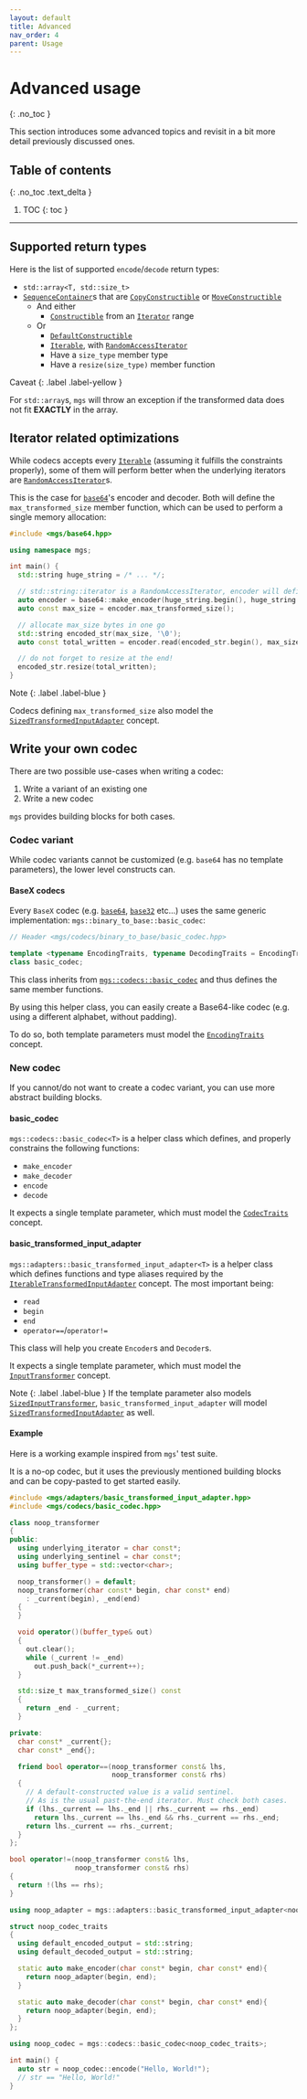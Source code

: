 ```yaml
---
layout: default
title: Advanced
nav_order: 4
parent: Usage
---
```


# Advanced usage
{: .no_toc }

This section introduces some advanced topics and revisit in a bit more detail previously discussed ones.

## Table of contents
{: .no_toc .text_delta }

1. TOC
{: toc }

---

## Supported return types

Here is the list of supported `encode`/`decode` return types:

* `std::array<T, std::size_t>`
* [`SequenceContainer`]()s that are [`CopyConstructible`]() or [`MoveConstructible`]()
  * And either
    * [`Constructible`]() from an [`Iterator`]() range
  * Or
    * [`DefaultConstructible`]()
    * [`Iterable`](), with [`RandomAccessIterator`]()
    * Have a `size_type` member type
    * Have a `resize(size_type)` member function

Caveat
{: .label .label-yellow }

For `std::array`s, `mgs` will throw an exception if the transformed data does not fit **EXACTLY** in the array.

## Iterator related optimizations

While codecs accepts every [`Iterable`]() (assuming it fulfills the constraints properly), some of them will perform better when the underlying iterators are [`RandomAccessIterator`]()s.

This is the case for [`base64`]()'s encoder and decoder. Both will define the `max_transformed_size` member function, which can be used to perform a single memory allocation:

```cpp
#include <mgs/base64.hpp>

using namespace mgs;

int main() {
  std::string huge_string = /* ... */;

  // std::string::iterator is a RandomAccessIterator, encoder will define max_transformed_size
  auto encoder = base64::make_encoder(huge_string.begin(), huge_string.end());
  auto const max_size = encoder.max_transformed_size();

  // allocate max_size bytes in one go
  std::string encoded_str(max_size, '\0');
  auto const total_written = encoder.read(encoded_str.begin(), max_size);

  // do not forget to resize at the end!
  encoded_str.resize(total_written);
}
```

Note
{: .label .label-blue }

Codecs defining `max_transformed_size` also model the [`SizedTransformedInputAdapter`]() concept.

## Write your own codec

There are two possible use-cases when writing a codec:

1. Write a variant of an existing one
1. Write a new codec

`mgs` provides building blocks for both cases.

### Codec variant

While codec variants cannot be customized (e.g. `base64` has no template parameters), the lower level constructs can.

#### BaseX codecs

Every `BaseX` codec (e.g. [`base64`](), [`base32`]() etc...) uses the same generic implementation: `mgs::binary_to_base::basic_codec`:

```cpp
// Header <mgs/codecs/binary_to_base/basic_codec.hpp>

template <typename EncodingTraits, typename DecodingTraits = EncodingTraits>
class basic_codec;
```

This class inherits from [`mgs::codecs::basic_codec`]() and thus defines the same member functions.

By using this helper class, you can easily create a Base64-like codec (e.g. using a different alphabet, without padding).

To do so, both template parameters must model the [`EncodingTraits`]() concept.

### New codec

If you cannot/do not want to create a codec variant, you can use more abstract building blocks.

#### basic_codec

`mgs::codecs::basic_codec<T>` is a helper class which defines, and properly constrains the following functions:

* `make_encoder`
* `make_decoder`
* `encode`
* `decode`

It expects a single template parameter, which must model the [`CodecTraits`]() concept.

#### basic_transformed_input_adapter

`mgs::adapters::basic_transformed_input_adapter<T>` is a helper class which defines functions and type aliases required by the [`IterableTransformedInputAdapter`]() concept.
The most important being:

* `read`
* `begin`
* `end`
* `operator==`/`operator!=`

This class will help you create `Encoder`s and `Decoder`s.

It expects a single template parameter, which must model the [`InputTransformer`]() concept.

Note
{: .label .label-blue }
If the template parameter also models [`SizedInputTransformer`](), `basic_transformed_input_adapter` will model [`SizedTransformedInputAdapter`]() as well.

#### Example

Here is a working example inspired from `mgs`' test suite.

It is a no-op codec, but it uses the previously mentioned building blocks and can be copy-pasted to get started easily.

```cpp
#include <mgs/adapters/basic_transformed_input_adapter.hpp>
#include <mgs/codecs/basic_codec.hpp>

class noop_transformer
{
public:
  using underlying_iterator = char const*;
  using underlying_sentinel = char const*;
  using buffer_type = std::vector<char>;

  noop_transformer() = default;
  noop_transformer(char const* begin, char const* end)
    : _current(begin), _end(end)
  {
  }

  void operator()(buffer_type& out)
  {
    out.clear();
    while (_current != _end)
      out.push_back(*_current++);
  }

  std::size_t max_transformed_size() const
  {
    return _end - _current;
  }

private:
  char const* _current{};
  char const* _end{};

  friend bool operator==(noop_transformer const& lhs,
                         noop_transformer const& rhs)
  {
    // A default-constructed value is a valid sentinel.
    // As is the usual past-the-end iterator. Must check both cases.
    if (lhs._current == lhs._end || rhs._current == rhs._end)
      return lhs._current == lhs._end && rhs._current == rhs._end;
    return lhs._current == rhs._current;
  }
};

bool operator!=(noop_transformer const& lhs,
                noop_transformer const& rhs)
{
  return !(lhs == rhs);
}

using noop_adapter = mgs::adapters::basic_transformed_input_adapter<noop_transformer>;

struct noop_codec_traits
{
  using default_encoded_output = std::string;
  using default_decoded_output = std::string;

  static auto make_encoder(char const* begin, char const* end){
    return noop_adapter(begin, end);
  }

  static auto make_decoder(char const* begin, char const* end){
    return noop_adapter(begin, end);
  }
};

using noop_codec = mgs::codecs::basic_codec<noop_codec_traits>;

int main() {
  auto str = noop_codec::encode("Hello, World!");
  // str == "Hello, World!"
}
```
